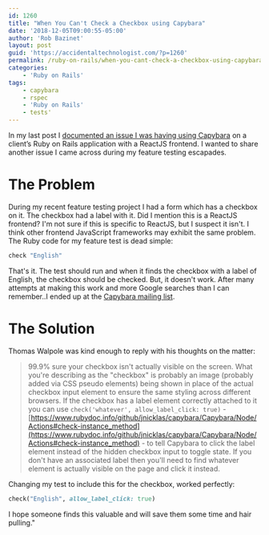 ```yaml
---
id: 1260
title: "When You Can't Check a Checkbox using Capybara"
date: '2018-12-05T09:00:55-05:00'
author: 'Rob Bazinet'
layout: post
guid: 'https://accidentaltechnologist.com/?p=1260'
permalink: /ruby-on-rails/when-you-cant-check-a-checkbox-using-capybara/
categories:
    - 'Ruby on Rails'
tags:
    - capybara
    - rspec
    - 'Ruby on Rails'
    - tests'
---
```

In my last post I [documented an issue I was having using Capybara](http://accidentaltechnologist.com/ruby-on-rails/fixing-staleelementreferenceerror-when-using-capybara/) on a client’s Ruby on Rails application with a ReactJS frontend. I wanted to share another issue I came across during my feature testing escapades.

# The Problem

During my recent feature testing project I had a form which has a checkbox on it. The checkbox had a label with it. Did I mention this is a ReactJS frontend? I'm not sure if this is specific to ReactJS, but I suspect it isn't. I think other frontend JavaScript frameworks may exhibit the same problem. The Ruby code for my feature test is dead simple:

```ruby
check "English"
```

That's it. The test should run and when it finds the checkbox with a label of English, the checkbox should be checked. But, it doesn't work. After many attempts at making this work and more Google searches than I can remember..I ended up at the [Capybara mailing list](https://groups.google.com/forum/#!forum/ruby-capybara).

# The Solution

Thomas Walpole was kind enough to reply with his thoughts on the matter:

> 99.9% sure your checkbox isn't actually visible on the screen. What you're describing as the "checkbox" is probably an image (probably added via CSS pseudo elements) being shown in place of the actual checkbox input element to ensure the same styling across different browsers. If the checkbox has a label element correctly attached to it you can use `check('whatever', allow_label_click: true)` - [https://www.rubydoc.info/github/jnicklas/capybara/Capybara/Node/Actions#check-instance_method](https://www.rubydoc.info/github/jnicklas/capybara/Capybara/Node/Actions#check-instance_method) - to tell Capybara to click the label element instead of the hidden checkbox input to toggle state. If you don't have an associated label then you'll need to find whatever element is actually visible on the page and click it instead.

Changing my test to include this for the checkbox, worked perfectly:

```ruby
check("English", allow_label_click: true)
```

 I hope someone finds this valuable and will save them some time and hair pulling."